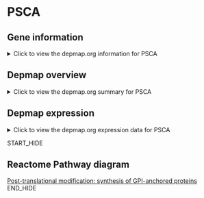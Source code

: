 <h1>PSCA</h1>

<h2>Gene information</h2>
<details>
  <summary>Click to view the depmap.org information for PSCA</summary>
  <iframe src="https://depmap.org/portal/gene/PSCA?tab=about" style="border:none;width:100%;height:800px"></iframe>
</details>

<h2>Depmap overview</h2>
<details>
  <summary>Click to view the depmap.org summary for PSCA</summary>
  <iframe src="https://depmap.org/portal/gene/PSCA?tab=overview" style="border:none;width:100%;height:800px"></iframe>
</details>

<h2>Depmap expression</h2>
<details>
  <summary>Click to view the depmap.org expression data for PSCA</summary>
  <iframe src="https://depmap.org/portal/gene/PSCA?tab=characterization" style="border:none;width:100%;height:800px"></iframe>
</details>


START_HIDE
<h2>Reactome Pathway diagram</h2>
<a href="https://reactome.org/PathwayBrowser/#/R-HSA-163125">Post-translational modification: synthesis of GPI-anchored proteins</a>
END_HIDE


